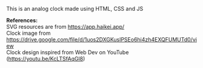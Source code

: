 This is an analog clock made using HTML, CSS and JS

<strong>References:</strong>
<br>
SVG resources are from https://app.haikei.app/
<br>
Clock image from https://drive.google.com/file/d/1uos2DXGKuslPSEo6hi4zh4EXQFUMUTd0/view
<br>
Clock design inspired from Web Dev on YouTube (https://youtu.be/KcLTSfAqGl8)
